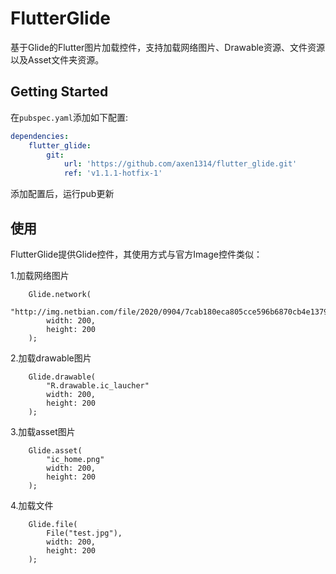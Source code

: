 # FlutterGlide

基于Glide的Flutter图片加载控件，支持加载网络图片、Drawable资源、文件资源以及Asset文件夹资源。

## Getting Started

在`pubspec.yaml`添加如下配置:
```yaml
dependencies:
    flutter_glide:
        git:
            url: 'https://github.com/axen1314/flutter_glide.git'
            ref: 'v1.1.1-hotfix-1'
```
添加配置后，运行pub更新

## 使用

FlutterGlide提供Glide控件，其使用方式与官方Image控件类似：

1.加载网络图片
```
    Glide.network(
        "http://img.netbian.com/file/2020/0904/7cab180eca805cce596b6870cb4e1379.jpg"
        width: 200,
        height: 200
    );
```
2.加载drawable图片
```
    Glide.drawable(
        "R.drawable.ic_laucher"
        width: 200,
        height: 200
    );
```
3.加载asset图片
```
    Glide.asset(
        "ic_home.png"
        width: 200,
        height: 200
    );
```
4.加载文件
```
    Glide.file(
        File("test.jpg"),
        width: 200,
        height: 200
    );
```




